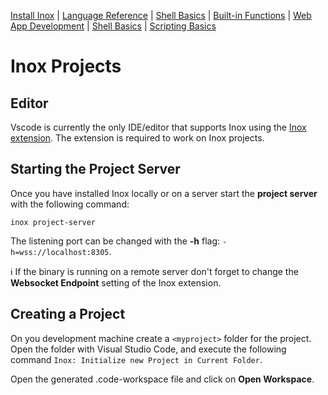 [Install Inox](../README.md#installation) | [Language Reference](./language-reference.md) | [Shell Basics](./shell-basics.md) | [Built-in Functions](./builtin.md) | [Web App Development](./web-app-development.md) | [Shell Basics](./shell-basics.md) | [Scripting Basics](./scripting-basics.md)

# Inox Projects

## Editor

Vscode is currently the only IDE/editor that supports Inox using the [Inox extension](https://marketplace.visualstudio.com/items?itemName=graphr00t.inox). The extension is required to work on Inox projects.


## Starting the Project Server

Once you have installed Inox locally or on a server start the **project server** with the following command:
```
inox project-server
```

The listening port can be changed with the **-h** flag: `-h=wss://localhost:8305`.

ℹ️ If the binary is running on a remote server don't forget to change the **Websocket Endpoint** setting of the Inox extension.

## Creating a Project

On you development machine create a `<myproject>` folder for the project.
Open the folder with Visual Studio Code, and execute the following command `Inox: Initialize new Project in Current Folder`.

Open the generated .code-workspace file and click on **Open Workspace**.
